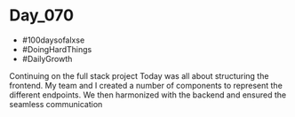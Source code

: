 # Day_070

- #100daysofalxse 
- #DoingHardThings
- #DailyGrowth

Continuing on the full stack project
Today was all about structuring the frontend. My team and I created a number of components to represent the different endpoints. We then harmonized with the backend and ensured the seamless communication
